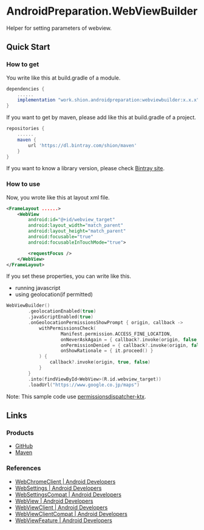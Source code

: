 # AndroidPreparation.WebViewBuilder
Helper for setting parameters of webview.

## Quick Start
### How to get
You write like this at build.gradle of a module.

``` gradle
dependencies {
    ......
    implementation "work.shion.androidpreparation:webviewbuilder:x.x.x"
}
```

If you want to get by maven, please add like this at build.gradle of a project.

``` gradle
repositories {
    ......
    maven {
        url 'https://dl.bintray.com/shion/maven'
    }
}
```

If you want to know a library version, please check [Bintray site][maven_webviewbuilder].

### How to use
Now, you wrote like this at layout xml file.

``` xml
<FrameLayout ......>
    <WebView
        android:id="@+id/webview_target"
        android:layout_width="match_parent"
        android:layout_height="match_parent"
        android:focusable="true"
        android:focusableInTouchMode="true">

        <requestFocus />
    </WebView>
</FrameLayout>
```

If you set these properties, you can write like this.

* running javascript
* using geolocation(if permitted)

``` kotlin
WebViewBuilder()
        .geolocationEnabled(true)
        .javaScriptEnabled(true)
        .onGeolocationPermissionsShowPrompt { origin, callback ->
            withPermissionsCheck(
                    Manifest.permission.ACCESS_FINE_LOCATION,
                    onNeverAskAgain = { callback?.invoke(origin, false, false) },
                    onPermissionDenied = { callback?.invoke(origin, false, false) },
                    onShowRationale = { it.proceed() }
            ) {
                callback?.invoke(origin, true, false)
            }
        }
        .into(findViewById<WebView>(R.id.webview_target))
        .loadUrl("https://www.google.co.jp/maps")
```

Note: This sample code use [permissionsdispatcher-ktx](https://github.com/permissions-dispatcher/PermissionsDispatcher/tree/master/ktx).



## Links
### Products
* [GitHub][gh_webviewbuilder]
* [Maven][maven_webviewbuilder]

### References
* [WebChromeClient | Android Developers](https://developer.android.com/reference/kotlin/android/webkit/WebChromeClient)
* [WebSettings | Android Developers](https://developer.android.com/reference/kotlin/android/webkit/WebSettings)
* [WebSettingsCompat | Android Developers](https://developer.android.com/reference/androidx/webkit/WebSettingsCompat)
* [WebView | Android Developers](https://developer.android.com/reference/kotlin/android/webkit/WebView)
* [WebViewClient | Android Developers](https://developer.android.com/reference/kotlin/android/webkit/WebViewClient)
* [WebViewClientCompat | Android Developers](https://developer.android.com/reference/androidx/webkit/WebViewClientCompat)
* [WebViewFeature | Android Developers](https://developer.android.com/reference/androidx/webkit/WebViewFeature)



[gh_webviewbuilder]: https://github.com/TentaShion/AndroidPreparation/blob/master/webviewbuilder
[maven_webviewbuilder]: https://bintray.com/shion/maven/work.shion.androidpreparation.webviewbuilder
